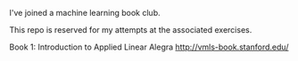 I've joined a machine learning book club. 

This repo is reserved for my attempts at the associated exercises. 

Book 1: Introduction to Applied Linear Alegra
http://vmls-book.stanford.edu/